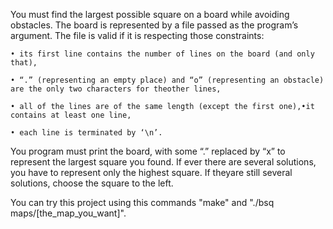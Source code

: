You must find the largest possible square on a board while avoiding obstacles.
The board is represented by a file passed as the program’s argument.
The file is valid if it is respecting those constraints:

    • its first line contains the number of lines on the board (and only that),
    
    • “.” (representing an empty place) and “o” (representing an obstacle) are the only two characters for theother lines,
    
    • all of the lines are of the same length (except the first one),•it contains at least one line,
    
    • each line is terminated by ‘\n’.

You program must print the board, with some “.” replaced by “x” to represent the largest square you found.
If ever there are several solutions, you have to represent only the highest square. If theyare still several solutions, choose the square to the left.

You can try this project using this commands
        "make" and "./bsq maps/[the_map_you_want]".
